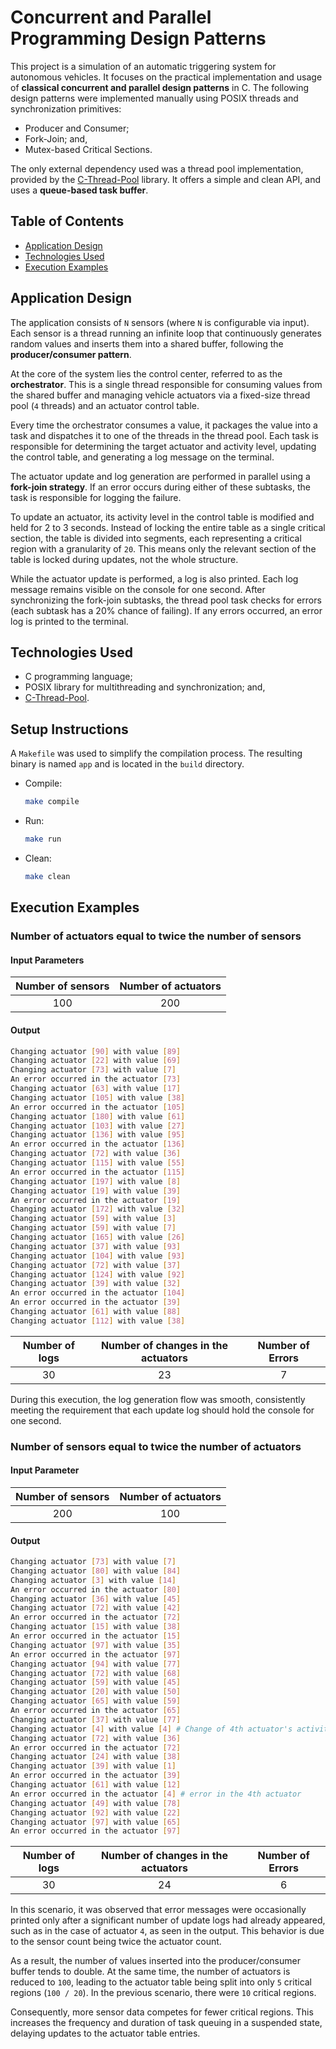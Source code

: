 # Concurrent and Parallel Programming Design Patterns

This project is a simulation of an automatic triggering system for autonomous vehicles. It focuses on the practical implementation and usage of **classical concurrent and parallel design patterns** in C. The following design patterns were implemented manually using POSIX threads and synchronization primitives:

- Producer and Consumer;
- Fork-Join; and,
- Mutex-based Critical Sections.

The only external dependency used was a thread pool implementation, provided by the [C-Thread-Pool](https://github.com/Pithikos/C-Thread-Pool) library. It offers a simple and clean API, and uses a **queue-based task buffer**.

## Table of Contents

- [Application Design](#application-design)
- [Technologies Used](#technologies-used)
- [Execution Examples](#execution-examples)

## Application Design

The application consists of `N` sensors (where `N` is configurable via input). Each sensor is a thread running an infinite loop that continuously generates random values and inserts them into a shared buffer, following the **producer/consumer pattern**.

At the core of the system lies the control center, referred to as the **orchestrator**. This is a single thread responsible for consuming values from the shared buffer and managing vehicle actuators via a fixed-size thread pool (`4` threads) and an actuator control table.

Every time the orchestrator consumes a value, it packages the value into a task and dispatches it to one of the threads in the thread pool. Each task is responsible for determining the target actuator and activity level, updating the control table, and generating a log message on the terminal.

The actuator update and log generation are performed in parallel using a **fork-join strategy**. If an error occurs during either of these subtasks, the task is responsible for logging the failure.

To update an actuator, its activity level in the control table is modified and held for 2 to 3 seconds. Instead of locking the entire table as a single critical section, the table is divided into segments, each representing a critical region with a granularity of `20`. This means only the relevant section of the table is locked during updates, not the whole structure.

While the actuator update is performed, a log is also printed. Each log message remains visible on the console for one second. After synchronizing the fork-join subtasks, the thread pool task checks for errors (each subtask has a 20% chance of failing). If any errors occurred, an error log is printed to the terminal.

## Technologies Used

- C programming language;
- POSIX library for multithreading and synchronization; and,
- [C-Thread-Pool](https://github.com/Pithikos/C-Thread-Pool).

## Setup Instructions

A `Makefile` was used to simplify the compilation process. The resulting binary is named `app` and is located in the `build` directory.

- Compile:
    ```bash
    make compile
    ```
- Run:
    ```bash
    make run
    ```
- Clean:
    ```bash
    make clean
    ```

## Execution Examples

### Number of actuators equal to twice the number of sensors

#### Input Parameters

| Number of sensors | Number of actuators |
| :----------------: | :-----------------: |
|        100         |        200          |

#### Output

```bash
Changing actuator [90] with value [89]
Changing actuator [22] with value [69]
Changing actuator [73] with value [7]
An error occurred in the actuator [73]
Changing actuator [63] with value [17]
Changing actuator [105] with value [38]
An error occurred in the actuator [105]
Changing actuator [180] with value [61]
Changing actuator [103] with value [27]
Changing actuator [136] with value [95]
An error occurred in the actuator [136]
Changing actuator [72] with value [36]
Changing actuator [115] with value [55]
An error occurred in the actuator [115]
Changing actuator [197] with value [8]
Changing actuator [19] with value [39]
An error occurred in the actuator [19]
Changing actuator [172] with value [32]
Changing actuator [59] with value [3]
Changing actuator [59] with value [7]
Changing actuator [165] with value [26]
Changing actuator [37] with value [93]
Changing actuator [104] with value [93]
Changing actuator [72] with value [37]
Changing actuator [124] with value [92]
Changing actuator [39] with value [32]
An error occurred in the actuator [104]
An error occurred in the actuator [39]
Changing actuator [61] with value [88]
Changing actuator [112] with value [38]
```

| Number of logs | Number of changes in the actuators | Number of Errors |
| :----------------: | :-----------------: | :-----------------: |
|        30         |        23          | 7 |

During this execution, the log generation flow was smooth, consistently meeting the requirement that each update log should hold the console for one second.

### Number of sensors equal to twice the number of actuators

#### Input Parameter

| Number of sensors | Number of actuators |
| :----------------: | :-----------------: |
|        200         |        100          |

#### Output

```bash
Changing actuator [73] with value [7]
Changing actuator [80] with value [84]
Changing actuator [3] with value [14]
An error occurred in the actuator [80]
Changing actuator [36] with value [45]
Changing actuator [72] with value [42]
An error occurred in the actuator [72]
Changing actuator [15] with value [38]
An error occurred in the actuator [15]
Changing actuator [97] with value [35]
An error occurred in the actuator [97]
Changing actuator [94] with value [77]
Changing actuator [72] with value [68]
Changing actuator [59] with value [45]
Changing actuator [20] with value [50]
Changing actuator [65] with value [59]
An error occurred in the actuator [65]
Changing actuator [37] with value [77]
Changing actuator [4] with value [4] # Change of 4th actuator's activity level
Changing actuator [72] with value [36]
An error occurred in the actuator [72]
Changing actuator [24] with value [38]
Changing actuator [39] with value [1]
An error occurred in the actuator [39]
Changing actuator [61] with value [12]
An error occurred in the actuator [4] # error in the 4th actuator
Changing actuator [49] with value [78]
Changing actuator [92] with value [22]
Changing actuator [97] with value [65]
An error occurred in the actuator [97]
```

| Number of logs | Number of changes in the actuators | Number of Errors |
| :----------------: | :-----------------: | :-----------------: |
|        30         |        24          | 6 |

In this scenario, it was observed that error messages were occasionally printed only after a significant number of update logs had already appeared, such as in the case of actuator `4`, as seen in the output. This behavior is due to the sensor count being twice the actuator count.

As a result, the number of values inserted into the producer/consumer buffer tends to double. At the same time, the number of actuators is reduced to `100`, leading to the actuator table being split into only `5` critical regions (`100 / 20`). In the previous scenario, there were `10` critical regions.

Consequently, more sensor data competes for fewer critical regions. This increases the frequency and duration of task queuing in a suspended state, delaying updates to the actuator table entries.
